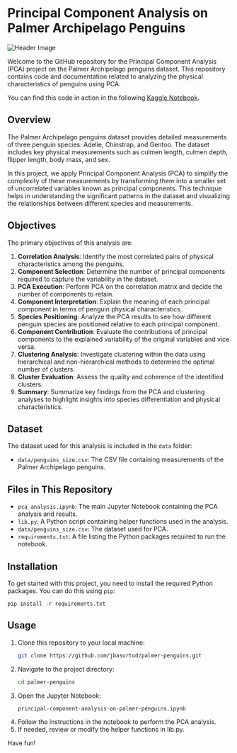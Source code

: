# Principal Component Analysis on Palmer Archipelago Penguins

![Header Image](https://allisonhorst.github.io/palmerpenguins/reference/figures/lter_penguins.png)

Welcome to the GitHub repository for the Principal Component Analysis (PCA) project on the Palmer Archipelago penguins dataset. This repository contains code and documentation related to analyzing the physical characteristics of penguins using PCA.

You can find this code in action in the following [Kaggle Notebook](https://www.kaggle.com/code/jbasurtod/principal-component-analysis-on-palmer-penguins).

## Overview

The Palmer Archipelago penguins dataset provides detailed measurements of three penguin species: Adelie, Chinstrap, and Gentoo. The dataset includes key physical measurements such as culmen length, culmen depth, flipper length, body mass, and sex.

In this project, we apply Principal Component Analysis (PCA) to simplify the complexity of these measurements by transforming them into a smaller set of uncorrelated variables known as principal components. This technique helps in understanding the significant patterns in the dataset and visualizing the relationships between different species and measurements.

## Objectives

The primary objectives of this analysis are:

1. **Correlation Analysis**: Identify the most correlated pairs of physical characteristics among the penguins.
2. **Component Selection**: Determine the number of principal components required to capture the variability in the dataset.
3. **PCA Execution**: Perform PCA on the correlation matrix and decide the number of components to retain.
4. **Component Interpretation**: Explain the meaning of each principal component in terms of penguin physical characteristics.
5. **Species Positioning**: Analyze the PCA results to see how different penguin species are positioned relative to each principal component.
6. **Component Contribution**: Evaluate the contributions of principal components to the explained variability of the original variables and vice versa.
7. **Clustering Analysis**: Investigate clustering within the data using hierarchical and non-hierarchical methods to determine the optimal number of clusters.
8. **Cluster Evaluation**: Assess the quality and coherence of the identified clusters.
9. **Summary**: Summarize key findings from the PCA and clustering analyses to highlight insights into species differentiation and physical characteristics.

## Dataset

The dataset used for this analysis is included in the `data` folder:

- `data/penguins_size.csv`: The CSV file containing measurements of the Palmer Archipelago penguins.

## Files in This Repository

- `pca_analysis.ipynb`: The main Jupyter Notebook containing the PCA analysis and results.
- `lib.py`: A Python script containing helper functions used in the analysis.
- `data/penguins_size.csv`: The dataset used for PCA.
- `requirements.txt`: A file listing the Python packages required to run the notebook.

## Installation

To get started with this project, you need to install the required Python packages. You can do this using `pip`:


    pip install -r requirements.txt

## Usage

1. Clone this repository to your local machine:
    ```bash
    git clone https://github.com/jbasurtod/palmer-penguins.git

2. Navigate to the project directory:
    ```bash
    cd palmer-penguins

3. Open the Jupyter Notebook:
    ```bash
    principal-component-analysis-on-palmer-penguins.ipynb

4. Follow the instructions in the notebook to perform the PCA analysis.
5. If needed, review or modify the helper functions in lib.py.

Have fun!
